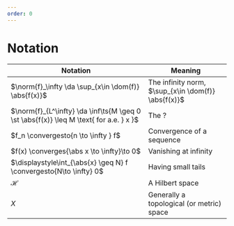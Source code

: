 ```yaml
---
order: 0
---
```


# Notation

| Notation                                                                               | Meaning                                             |
| -------------------------------------------------------------------------------------- | --------------------------------------------------- |
| $\norm{f}_\infty \da \sup_{x\in \dom(f)} \abs{f(x)}$                                   | The infinity norm, $\sup_{x\in \dom(f)} \abs{f(x)}$ |
| $\norm{f}_{L^\infty} \da \inf\ts{M \geq 0 \st \abs{f(x)} \leq M \text{ for a.e. } x }$ | The ?                                               | 
| $f_n \convergesto{n \to \infty } f$                                                   | Convergence of a sequence                           |
| $f(x) \converges{\abs x \to \infty}\to 0$                                              | Vanishing at infinity                               |
| $\displaystyle\int_{\abs{x} \geq N} f \convergesto{N\to \infty} 0$                                 | Having small tails                                  |
| $\mathcal{H}$                                                                          | A Hilbert space                                     |
| $X$                                                                                    | Generally a topological (or metric) space           |


